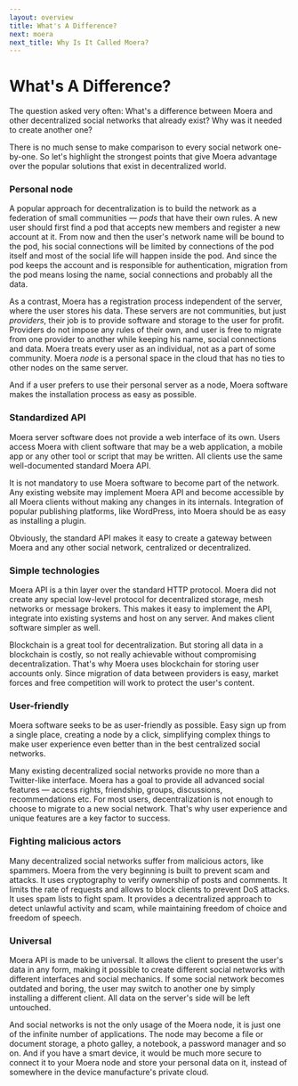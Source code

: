 ```yaml
---
layout: overview
title: What's A Difference?
next: moera
next_title: Why Is It Called Moera?
---
```


# What's A Difference?

The question asked very often: What's a difference between Moera and other
decentralized social networks that already exist? Why was it needed to create
another one?

There is no much sense to make comparison to every social network one-by-one. So
let's highlight the strongest points that give Moera advantage over the popular
solutions that exist in decentralized world.

### Personal node

A popular approach for decentralization is to build the network as a federation of
small communities — _pods_ that have their own rules. A new user should first find
a pod that accepts new members and register a new account at it. From now and then
the user's network name will be bound to the pod, his social connections will be
limited by connections of the pod itself and most of the social life will happen
inside the pod. And since the pod keeps the account and is responsible for
authentication, migration from the pod means losing the name, social connections
and probably all the data.

As a contrast, Moera has a registration process independent of the server, where
the user stores his data. These servers are not communities, but just _providers_,
their job is to provide software and storage to the user for profit. Providers do
not impose any rules of their own, and user is free to migrate from one provider to
another while keeping his name, social connections and data. Moera treats every
user as an individual, not as a part of some community. Moera _node_ is a personal
space in the cloud that has no ties to other nodes on the same server.

And if a user prefers to use their personal server as a node, Moera software makes
the installation process as easy as possible.

### Standardized API

Moera server software does not provide a web interface of its own. Users access
Moera with client software that may be a web application, a mobile app or any
other tool or script that may be written. All clients use the same well-documented
standard Moera API.

It is not mandatory to use Moera software to become part of the network. Any
existing website may implement Moera API and become accessible by all Moera
clients without making any changes in its internals. Integration of popular
publishing platforms, like WordPress, into Moera should be as easy as installing
a plugin.

Obviously, the standard API makes it easy to create a gateway between Moera and
any other social network, centralized or decentralized.

### Simple technologies

Moera API is a thin layer over the standard HTTP protocol. Moera did not create
any special low-level protocol for decentralized storage, mesh networks or message
brokers. This makes it easy to implement the API, integrate into existing systems
and host on any server. And makes client software simpler as well.

Blockchain is a great tool for decentralization. But storing all data in
a blockchain is costly, so not really achievable without compromising
decentralization. That's why Moera uses blockchain for storing user accounts only.
Since migration of data between providers is easy, market forces and free
competition will work to protect the user's content.

### User-friendly

Moera software seeks to be as user-friendly as possible. Easy sign up from
a single place, creating a node by a click, simplifying complex things to make
user experience even better than in the best centralized social networks.

Many existing decentralized social networks provide no more than a Twitter-like
interface. Moera has a goal to provide all advanced social features — access
rights, friendship, groups, discussions, recommendations etc. For most users, 
decentralization is not enough to choose to migrate to a new social network.
That's why user experience and unique features are a key factor to success.  

### Fighting malicious actors

Many decentralized social networks suffer from malicious actors, like spammers.
Moera from the very beginning is built to prevent scam and attacks. It uses
cryptography to verify ownership of posts and comments. It limits the rate of
requests and allows to block clients to prevent DoS attacks. It uses spam lists
to fight spam. It provides a decentralized approach to detect unlawful activity
and scam, while maintaining freedom of choice and freedom of speech.

### Universal

Moera API is made to be universal. It allows the client to present the user's
data in any form, making it possible to create different social networks with
different interfaces and social mechanics. If some social network becomes outdated
and boring, the user may switch to another one by simply installing a different
client. All data on the server's side will be left untouched.

And social networks is not the only usage of the Moera node, it is just one of
the infinite number of applications. The node may become a file or document
storage, a photo galley, a notebook, a password manager and so on. And if you
have a smart device, it would be much more secure to connect it to your Moera
node and store your personal data on it, instead of somewhere in the device
manufacture's private cloud.